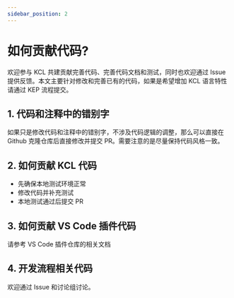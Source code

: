 ```yaml
---
sidebar_position: 2
---
```


# 如何贡献代码?

欢迎参与 KCL 共建贡献完善代码、完善代码文档和测试，同时也欢迎通过 Issue 提供反馈。本文主要针对修改和完善已有的代码，如果是希望增加 KCL 语言特性请通过 KEP 流程提交。

## 1. 代码和注释中的错别字

如果只是修改代码和注释中的错别字，不涉及代码逻辑的调整，那么可以直接在 Github 克隆仓库后直接修改并提交 PR。需要注意的是尽量保持代码风格一致。

## 2. 如何贡献 KCL 代码

- 先确保本地测试环境正常
- 修改代码并补充测试
- 本地测试通过后提交 PR

## 3. 如何贡献 VS Code 插件代码

请参考 VS Code 插件仓库的相关文档

## 4. 开发流程相关代码

欢迎通过 Issue 和讨论组讨论。

